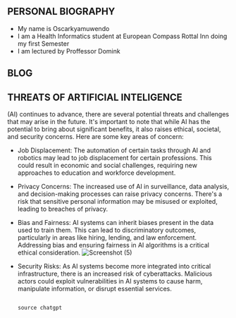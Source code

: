 ## PERSONAL BIOGRAPHY
- My name is Oscarkyamuwendo
- I am a Health Informatics student at European Compass Rottal Inn doing my first Semester
- I am lectured by Proffessor Domink

## BLOG
## THREATS OF ARTIFICIAL INTELIGENCE
(AI) continues to advance, there are several potential threats and challenges that may arise in the future. It's important to note that while AI has the potential to bring about significant benefits, it also raises ethical, societal, and security concerns. Here are some key areas of concern:

- Job Displacement: 
The automation of certain tasks through AI and robotics may lead to job displacement for certain professions. This could result in economic and social challenges, requiring new approaches to education and workforce development.

- Privacy Concerns: 
The increased use of AI in surveillance, data analysis, and decision-making processes can raise privacy concerns. There's a risk that sensitive personal information may be misused or exploited, leading to breaches of privacy.

- Bias and Fairness: 
AI systems can inherit biases present in the data used to train them. This can lead to discriminatory outcomes, particularly in areas like hiring, lending, and law enforcement. Addressing bias and ensuring fairness in AI algorithms is a critical ethical consideration.
![Screenshot (5)](https://github.com/23W-GBAC/Oscarkyamuwendo/assets/148862985/aee7a824-69d9-421e-9eae-9b4f0c143742)

- Security Risks: 
  As AI systems become more integrated into critical infrastructure, there is an increased risk of cyberattacks. Malicious actors could exploit vulnerabilities in AI systems to cause harm, manipulate information, or disrupt essential services.
                                                                            
                                                                                                                              source chatgpt
  
